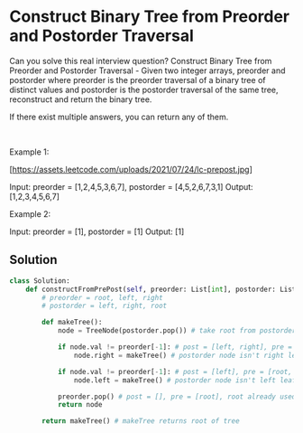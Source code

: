 # Construct Binary Tree from Preorder and Postorder Traversal

Can you solve this real interview question? Construct Binary Tree from Preorder and Postorder Traversal - Given two integer arrays, preorder and postorder where preorder is the preorder traversal of a binary tree of distinct values and postorder is the postorder traversal of the same tree, reconstruct and return the binary tree.

If there exist multiple answers, you can return any of them.

 

Example 1:

[https://assets.leetcode.com/uploads/2021/07/24/lc-prepost.jpg]


Input: preorder = [1,2,4,5,3,6,7], postorder = [4,5,2,6,7,3,1]
Output: [1,2,3,4,5,6,7]


Example 2:


Input: preorder = [1], postorder = [1]
Output: [1]

## Solution
```py
class Solution:
    def constructFromPrePost(self, preorder: List[int], postorder: List[int]) -> Optional[TreeNode]:
        # preorder = root, left, right
        # postorder = left, right, root

        def makeTree():            
            node = TreeNode(postorder.pop()) # take root from postorder, now is [left, right]

            if node.val != preorder[-1]: # post = [left, right], pre = [root, left, right]
                node.right = makeTree() # postorder node isn't right leaf, build right subtree

            if node.val != preorder[-1]: # post = [left], pre = [root, left]
                node.left = makeTree() # postorder node isn't left leaf, build left subtree

            preorder.pop() # post = [], pre = [root], root already used for node.val
            return node

        return makeTree() # makeTree returns root of tree
```
